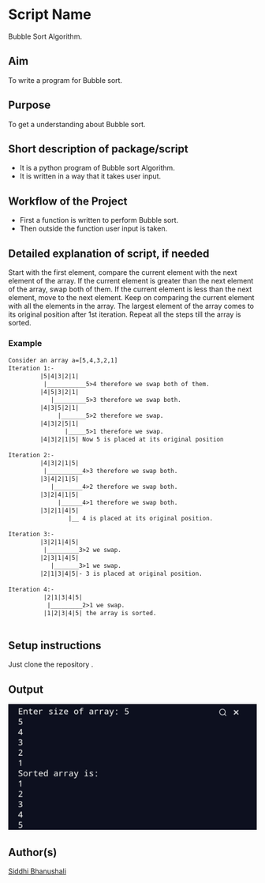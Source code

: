 # Script Name
Bubble Sort Algorithm. 

## Aim

To write a program for Bubble sort.


## Purpose

To get a understanding about Bubble sort.


## Short description of package/script

- It is a python program of Bubble sort Algorithm. 
- It is written in a way that it takes user input.


## Workflow of the Project

- First a function is written to perform Bubble sort.
- Then outside the function user input is taken.



## Detailed explanation of script, if needed
Start with the first element, compare the current element with the next element of the array.
If the current element is greater than the next element of the array, swap both of them.
If the current element is less than the next element, move to the next element.
Keep on comparing the current element with all the elements in the array.
The largest element of the array comes to its original position after 1st iteration.
Repeat all the steps till the array is sorted.
### Example
```
Consider an array a=[5,4,3,2,1]
Iteration 1:-
         |5|4|3|2|1|
          |___________5>4 therefore we swap both of them.
         |4|5|3|2|1|
            |_________5>3 therefore we swap both.
         |4|3|5|2|1|
              |_______5>2 therefore we swap.
         |4|3|2|5|1|
                |_____5>1 therefore we swap.
         |4|3|2|1|5| Now 5 is placed at its original position

Iteration 2:-
         |4|3|2|1|5| 
          |__________4>3 therefore we swap both.
         |3|4|2|1|5|
            |________4>2 therefore we swap both.
         |3|2|4|1|5|
              |______4>1 therefore we swap both.
         |3|2|1|4|5|
                 |__ 4 is placed at its original position.

Iteration 3:-
         |3|2|1|4|5|
          |_________3>2 we swap.
         |2|3|1|4|5|
            |_______3>1 we swap.
         |2|1|3|4|5|- 3 is placed at original position.

Iteration 4:-
          |2|1|3|4|5|
           |_________2>1 we swap.
          |1|2|3|4|5| the array is sorted.


```

## Setup instructions
Just clone the repository .

## Output
![](Images/output.jpg)


## Author(s)

[Siddhi Bhanushali](https://github.com/siddhi-244)



